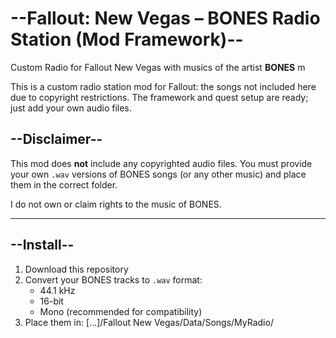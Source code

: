 




# --Fallout: New Vegas – BONES Radio Station (Mod Framework)--

Custom Radio for Fallout New Vegas with musics of the artist  **BONES** m

This is a custom radio station mod for Fallout:  the songs not included here due to copyright restrictions. The framework and quest setup are ready; just add your own audio files.

## --Disclaimer--

This mod does **not** include any copyrighted audio files. You must provide your own `.wav` versions of BONES songs (or any other music) and place them in the correct folder.

I do not own or claim rights to the music of BONES.

---

##  --Install--

1. Download this repository
2. Convert your BONES tracks to `.wav` format:
   - 44.1 kHz
   - 16-bit
   - Mono (recommended for compatibility)
3. Place them in: [...]/Fallout New Vegas/Data/Songs/MyRadio/

